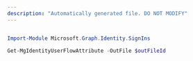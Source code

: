 ```yaml
---
description: "Automatically generated file. DO NOT MODIFY"
---
```


```powershell

Import-Module Microsoft.Graph.Identity.SignIns

Get-MgIdentityUserFlowAttribute -OutFile $outFileId

```